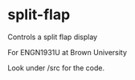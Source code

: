 # split-flap
Controls a split flap display

For ENGN1931U at Brown University

Look under /src for the code.
